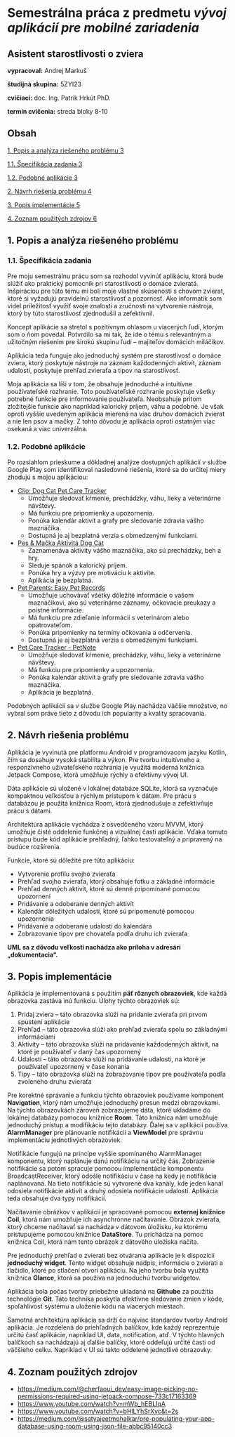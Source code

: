 # Semestrálna práca z predmetu _vývoj aplikácií pre mobilné zariadenia_

## Asistent starostlivosti o zviera

**vypracoval:** Andrej Markuš

**študijná skupina:** 5ZYI23

**cvičiaci:** doc. Ing. Patrik Hrkút PhD.

**termín cvičenia:** streda bloky 8-10

## Obsah

[1\. Popis a analýza riešeného problému 3](#_Toc168851385)

[1.1. Špecifikácia zadania 3](#_Toc168851386)

[1.2. Podobné aplikácie 3](#_Toc168851387)

[2\. Návrh riešenia problému 4](#_Toc168851388)

[3\. Popis implementácie 5](#_Toc168851389)

[4\. Zoznam použitých zdrojov 6](#_Toc168851390)

## 1. Popis a analýza riešeného problému
### 1.1. Špecifikácia zadania

Pre moju semestrálnu prácu som sa rozhodol vyvinúť aplikáciu, ktorá bude slúžiť ako praktický pomocník pri starostlivosti o domáce zvieratá. Inšpiráciou pre túto tému mi boli moje vlastné skúsenosti s chovom zvierat, ktoré si vyžadujú pravidelnú starostlivosť a pozornosť. Ako informatik som videl príležitosť využiť svoje znalosti a zručnosti na vytvorenie nástroja, ktorý by túto starostlivosť zjednodušil a zefektívnil.

Koncept aplikácie sa stretol s pozitívnym ohlasom u viacerých ľudí, ktorým som o ňom povedal. Potvrdilo sa mi tak, že ide o tému s relevantným a užitočným riešením pre širokú skupinu ľudí – majiteľov domácich miláčikov.

Aplikácia teda funguje ako jednoduchý systém pre starostlivosť o domáce zviera, ktorý poskytuje nástroje na záznam každodenných aktivít, záznam udalostí, poskytuje prehľad zvieraťa a tipov na starostlivosť.

Moja aplikácia sa líši v tom, že obsahuje jednoduché a intuitívne používateľské rozhranie. Toto používateľské rozhranie poskytuje všetky potrebné funkcie pre informovanie používateľa. Neobsahuje pritom zložitejšie funkcie ako napríklad kalorický príjem, váhu a podobné. Je však oproti vyššie uvedeným aplikácia mierená na viac druhov domácich zvierat a nie len psov a mačky. Z tohto dôvodu je aplikácia oproti ostatným viac osekaná a viac univerzálna.

### 1.2. Podobné aplikácie

Po rozsiahlom prieskume a dôkladnej analýze dostupných aplikácií v službe Google Play som identifikoval nasledovné riešenia, ktoré sa do určitej miery zhodujú s mojou aplikáciou:

- [Clio: Dog Cat Pet Care Tracker](https://play.google.com/store/apps/details?id=com.lazyhippodevelopment.petdiary)
  - Umožňuje sledovať kŕmenie, prechádzky, váhu, lieky a veterinárne návštevy.
  - Má funkciu pre pripomienky a upozornenia.
  - Ponúka kalendár aktivít a grafy pre sledovanie zdravia vášho maznáčika.
  - Dostupná je aj bezplatná verzia s obmedzenými funkciami.
- [Pes & Mačka Aktivita Dog Cat](https://play.google.com/store/apps/details?id=dogcat.app.android)
  - Zaznamenáva aktivity vášho maznáčika, ako sú prechádzky, beh a hry.
  - Sleduje spánok a kalorický príjem.
  - Ponúka hry a výzvy pre motiváciu k aktivite.
  - Aplikácia je bezplatná.
- [Pet Parents: Easy Pet Records](https://play.google.com/store/apps/details?id=com.petparents.pet)
  - Umožňuje uchovávať všetky dôležité informácie o vašom maznáčikovi, ako sú veterinárne záznamy, očkovacie preukazy a poistné informácie.
  - Má funkciu pre zdieľanie informácií s veterinárom alebo opatrovateľom.
  - Ponúka pripomienky na termíny očkovania a odčervenia.
  - Dostupná je aj bezplatná verzia s obmedzenými funkciami.
- [Pet Care Tracker - PetNote](https://play.google.com/store/apps/details?id=com.lancerdog.petnote_plus)
  - Umožňuje sledovať kŕmenie, prechádzky, váhu, lieky a veterinárne návštevy.
  - Má funkciu pre pripomienky a upozornenia.
  - Ponúka kalendár aktivít a grafy pre sledovanie zdravia vášho maznáčika.
  - Aplikácia je bezplatná.

Podobných aplikácií sa v službe Google Play nachádza väčšie množstvo, no vybral som práve tieto z dôvodu ich popularity a kvality spracovania.

## 2. Návrh riešenia problému

Aplikácia je vyvinutá pre platformu Android v programovacom jazyku Kotlin, čím sa dosahuje vysoká stabilita a výkon. Pre tvorbu intuitívneho a responzívneho užívateľského rozhrania je využitá moderná knižnica Jetpack Compose, ktorá umožňuje rýchly a efektívny vývoj UI.

Dáta aplikácie sú uložené v lokálnej databáze SQLite, ktorá sa vyznačuje kompaktnou veľkosťou a rýchlym prístupom k dátam. Pre prácu s databázou je použitá knižnica Room, ktorá zjednodušuje a zefektívňuje prácu s dátami.

Architektúra aplikácie vychádza z osvedčeného vzoru MVVM, ktorý umožňuje čisté oddelenie funkčnej a vizuálnej časti aplikácie. Vďaka tomuto prístupu bude kód aplikácie prehľadný, ľahko testovateľný a pripravený na budúce rozšírenia.

Funkcie, ktoré sú dôležité pre túto aplikáciu:

- Vytvorenie profilu svojho zvieraťa
- Prehľad svojho zvieraťa, ktorý obsahuje fotku a základné informácie
- Prehľad denných aktivít, ktoré sú denné pripomínané pomocou upozornení
- Pridávanie a odoberanie denných aktivít
- Kalendár dôležitých udalostí, ktoré sú pripomenuté pomocou upozornenia
- Pridávanie a odoberanie udalostí do kalendára
- Zobrazovanie tipov pre chovateľa podľa druhu ich zvieraťa

**UML sa z dôvodu veľkosti nachádza ako príloha v adresári „dokumentacia“.**

## 3. Popis implementácie

Aplikácia je implementovaná s použitím **päť rôznych obrazoviek**, kde každá obrazovka zastáva inú funkciu. Úlohy týchto obrazoviek sú:

1. Pridaj zviera – táto obrazovka slúži na pridanie zvieraťa pri prvom spustení aplikácie
2. Prehľad – táto obrazovka slúži ako prehľad zvieraťa spolu so základnými informáciami
3. Aktivity – táto obrazovka slúži na pridávanie každodenných aktivít, na ktoré je používateľ v daný čas upozornený
4. Udalosti – táto obrazovka slúži na pridávanie udalosti, na ktoré je používateľ upozornený v čase konania
5. Tipy – táto obrazovka slúži na zobrazovanie tipov pre používateľa podľa zvoleného druhu zvieraťa

Pre korektné správanie a funkciu týchto obrazoviek používame komponent **Navigation**, ktorý nám umožňuje jednoduchý presun medzi obrazovkami. Na týchto obrazovkách zároveň zobrazujeme dáta, ktoré ukladáme do lokálnej databázy pomocou knižnice **Room**. Táto knižnica nám umožňuje jednoduchý prístup a modifikáciu tejto databázy. Ďalej sa v aplikácií používa **AlarmManager** pre plánovanie notifikácií a **ViewModel** pre správnu implementáciu jednotlivých obrazoviek.

Notifikácie fungujú na princípe vyššie spomínaného AlarmManager komponentu, ktorý naplánuje danú notifikáciu na určitý čas. Zobrazenie notifikácie sa potom spracuje pomocou implementácie komponentu BroadcastReceiver, ktorý odošle notifikáciu v čase na kedy je notifikácia naplánovaná. Na tieto notifikácie sú vytvorené dva kanály, kde jeden kanál odosiela notifikácie aktivít a druhý odosiela notifikácie udalostí. Aplikácia teda obsahuje dva typy notifikácií.

Načítavanie obrázkov v aplikácií je spracované pomocou **externej knižnice Coil**, ktorá nám umožňuje ich asynchrónne načítavanie. Obrázok zvieraťa, ktorý chceme načítavať sa nachádza v dátovom úložisku, ku ktorému pristupujeme pomocou knižnice **DataStore**. Tu prichádza na pomoc knižnica Coil, ktorá nám tento obrázok z dátového úložiska načíta.

Pre jednoduchý prehľad o zvierati bez otvárania aplikácie je k dispozícií **jednoduchý widget**. Tento widget obsahuje nadpis, informácie o zvierati a tlačidlo, ktoré po stlačení otvorí aplikáciu. Na jeho tvorbu bola využitá knižnica **Glance**, ktorá sa používa na jednoduchú tvorbu widgetov.

Aplikácia bola počas tvorby priebežne ukladaná na **Githube** za použitia technológie **Git**. Táto technika poskytla efektívne sledovanie zmien v kóde, spoľahlivosť systému a uloženie kódu na viacerých miestach.

Samotná architektúra aplikácia sa drží čo najviac štandardov tvorby Android aplikácia. Je rozdelená do priehľadných balíčkov, kde každý reprezentuje určitú časť aplikácie, napríklad UI, data, notification, atď. V týchto hlavných balíčkoch sa nachádzajú aj ďalšie balíčky, ktoré oddeľujú určité časti od väčšieho celku. Napríklad v UI sú takto oddelené jednotlivé obrazovky.

## 4. Zoznam použitých zdrojov
- <https://medium.com/@cherfaoui_dev/easy-image-picking-no-permissions-required-using-jetpack-compose-733c17163369>
- <https://www.youtube.com/watch?v=mWb_hEBLIqA>
- <https://www.youtube.com/watch?v=bHlLYhSrXvc&t=2s>
- <https://medium.com/@satyajeetmohalkar/pre-populating-your-app-database-using-room-using-json-file-abbc95140cc3>
